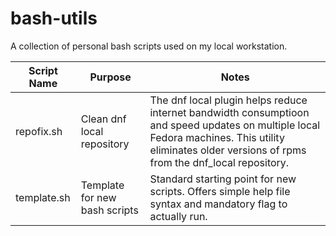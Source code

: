 # bash-utils

A collection of personal bash scripts used on my local workstation.

| Script Name | Purpose | Notes|
| ----------- | ------- | ----- |
| repofix.sh | Clean dnf local repository | The dnf local plugin helps reduce internet bandwidth consumptioon and speed updates on multiple local Fedora machines. This utility eliminates older versions of rpms from the dnf_local repository. |
| template.sh | Template for new bash scripts | Standard starting point for new scripts. Offers simple help file syntax and mandatory flag to actually run. |
